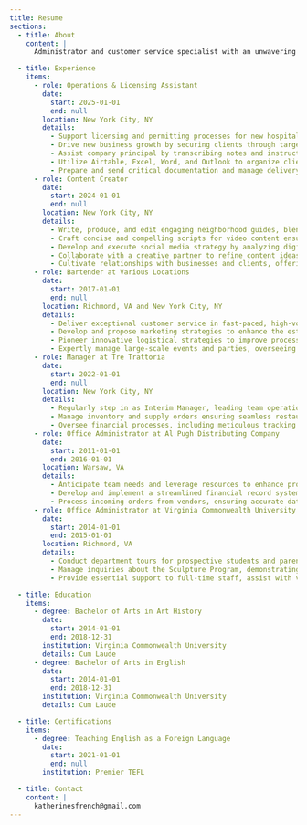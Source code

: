 ```yaml
---
title: Resume
sections:
  - title: About
    content: |
      Administrator and customer service specialist with an unwavering passion and energy for people. I believe the best customer experiences come from a personable, positive, and enthusiastic demeanor, which is reflected consistently through my work.

  - title: Experience
    items:
      - role: Operations & Licensing Assistant
        date:
          start: 2025-01-01
          end: null
        location: New York City, NY
        details:
          - Support licensing and permitting processes for new hospitality businesses by completing forms related to the NYS Liquor Authority, Community Boards, LLC/corporation registration, and business renewals.
          - Drive new business growth by securing clients through targeted outreach strategies, including prospect research, cold and warm calling, mailing promotional flyers, and following up via email—directly contributing to increased company revenue.
          - Assist company principal by transcribing notes and instructions into accurate, compliant documentation across multiple applications.
          - Utilize Airtable, Excel, Word, and Outlook to organize client records, manage internal tasks, and track project progress.
          - Prepare and send critical documentation and manage delivery logistics to ensure timely submissions.
      - role: Content Creator
        date:
          start: 2024-01-01
          end: null
        location: New York City, NY
        details:
          - Write, produce, and edit engaging neighborhood guides, blending storytelling and personal insights with strategic brand partnerships to showcase New York City’s food, drink, activities, and walking tours.
          - Craft concise and compelling scripts for video content ensuring clear, engaging, and informative messaging.
          - Develop and execute social media strategy by analyzing digital trends, leveraging Instagram analytics for engagement insights, and optimizing content performance using tools like Linktree and Canva.
          - Collaborate with a creative partner to refine content ideas, enhance production quality, and maintain an authentic voice and engaging brand voice.
          - Cultivate relationships with businesses and clients, offering promotional services that drive engagement while preserving audience trust.
      - role: Bartender at Various Locations
        date:
          start: 2017-01-01
          end: null
        location: Richmond, VA and New York City, NY
        details:
          - Deliver exceptional customer service in fast-paced, high-volume environments, and mentor junior staff, fostering a culture of excellence and enhancing overall team performance.
          - Develop and propose marketing strategies to enhance the establishment's presence on social media and through promotional events. Craft detailed action plans with clear projections, contributing to increased brand visibility and customer engagement.
          - Pioneer innovative logistical strategies to improve processes, optimize space utilization, and minimize waste, leading to enhanced operational efficiency and significant cost savings.
          - Expertly manage large-scale events and parties, overseeing all aspects from customer engagement to beverage service, ensuring memorable experiences for attendees.
      - role: Manager at Tre Trattoria
        date:
          start: 2022-01-01
          end: null
        location: New York City, NY
        details:
          - Regularly step in as Interim Manager, leading team operations and ensuring optimal performance.
          - Manage inventory and supply orders ensuring seamless restaurant operations.
          - Oversee financial processes, including meticulous tracking of tips, invoice processing, and managing petty cash. Effectively maintain balanced accounts through vigilant oversight, preventing any fiscal discrepancies.
      - role: Office Administrator at Al Pugh Distributing Company
        date:
          start: 2011-01-01
          end: 2016-01-01
        location: Warsaw, VA
        details:
          - Anticipate team needs and leverage resources to enhance productivity and create a more efficient work environment.
          - Develop and implement a streamlined financial record system, improving accessibility and expediting audit preparation, setting a new company standard.
          - Process incoming orders from vendors, ensuring accurate data logging and timely order fulfillment in the company Retail Accounting System.
      - role: Office Administrator at Virginia Commonwealth University
        date:
          start: 2014-01-01
          end: 2015-01-01
        location: Richmond, VA
        details:
          - Conduct department tours for prospective students and parents, effectively communicating the program's features and academic strengths, and enhancing the department's image and appeal.
          - Manage inquiries about the Sculpture Program, demonstrating excellent communication skills and efficient routing of information to relevant staff members.
          - Provide essential support to full-time staff, assist with various projects and tasks, thereby contributing to the smooth functioning of the department.

  - title: Education
    items:
      - degree: Bachelor of Arts in Art History
        date:
          start: 2014-01-01
          end: 2018-12-31
        institution: Virginia Commonwealth University
        details: Cum Laude
      - degree: Bachelor of Arts in English
        date:
          start: 2014-01-01
          end: 2018-12-31
        institution: Virginia Commonwealth University
        details: Cum Laude

  - title: Certifications
    items:
      - degree: Teaching English as a Foreign Language
        date:
          start: 2021-01-01
          end: null
        institution: Premier TEFL

  - title: Contact
    content: |
      katherinesfrench@gmail.com
---
```

